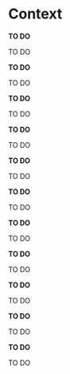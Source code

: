 # Context

**TO DO**

TO DO

[//]: # (section)

**TO DO**

TO DO

[//]: # (section)

**TO DO**

TO DO

[//]: # (section)

**TO DO**

TO DO

[//]: # (section)

**TO DO**

TO DO

[//]: # (section)

**TO DO**

TO DO

[//]: # (section)

**TO DO**

TO DO

[//]: # (section)

**TO DO**

TO DO

[//]: # (section)

**TO DO**

TO DO

[//]: # (section)

**TO DO**

TO DO

[//]: # (section)

**TO DO**

TO DO

[//]: # (section)
